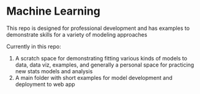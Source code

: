 # Machine Learning

This repo is designed for professional development and has examples to demonstrate skills for a variety of modeling approaches

Currently in this repo:

1. A scratch space for demonstrating fitting various kinds of models to data, data viz, examples, and generally a personal space for practicing new stats models and analysis
2. A main folder with short examples for model development and deployment to web app